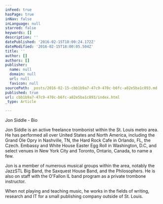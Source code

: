 ```yaml
---
inFeed: true
hasPage: true
inNav: false
inLanguage: null
starred: false
keywords: []
description: ''
datePublished: '2016-02-15T18:00:24.172Z'
dateModified: '2016-02-15T18:00:05.504Z'
title: ''
author: []
authors: []
publisher:
  name: null
  domain: null
  url: null
  favicon: null
sourcePath: _posts/2016-02-15-cbb1b9a7-47c9-470c-b6fc-a82e5ba1c893.md
published: true
url: cbb1b9a7-47c9-470c-b6fc-a82e5ba1c893/index.html
_type: Article

---
```

Jon Siddle - Bio

Jon Siddle is an active freelance trombonist within the St. Louis metro area. He has performed all over United States and North America, including the Grand Ole Opry in Nashville, TN, the Hard Rock Cafe in Orlando, FL, the Czech. Embassy and White House Easter Egg Roll in Washington, D.C, and select venues in New York City and Toronto, Ontario, Canada, to name a few.

Jon is a member of numerous musical groups within the area, notably the JazzSTL Big Band, the Saxquest House Band, and the Philosophers. He is also on staff with the O'Fallon IL band program as a private trombone instructor.

When not playing and teaching music, he works in the fields of writing, research and IT for a small publishing company outside of St. Louis.
